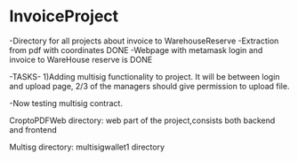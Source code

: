 # InvoiceProject
-Directory for all projects about invoice to WarehouseReserve
-Extraction from pdf with coordinates DONE
-Webpage with metamask login and invoice to WareHouse reserve is DONE

-TASKS-
1)Adding multisig functionality to project. It will be between login and upload page, 2/3 of the managers should give permission to upload file.

-Now testing multisig contract.

CroptoPDFWeb directory: web part of the project,consists both backend and frontend

Multisg directory: multisigwallet1 directory
